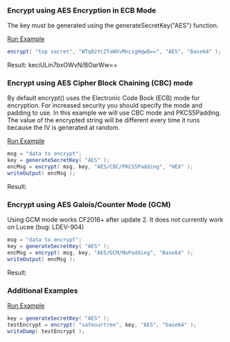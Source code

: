 ### Encrypt using AES Encryption in ECB Mode

The key must be generated using the generateSecretKey("AES") function.

<a href="https://try.boxlang.io/?code=eJxLzUsuqiwo0VBQKskvUChOTS5KLVHSUVAKDym0qIpMjkpLDA8r881Lzkz3KCwPtLUFyTm6BoMop8TiVDMTJQVNay4APgQVPg%3D%3D" target="_blank">Run Example</a>

```java
encrypt( "top secret", "WTq8zYcZfaWVvMncigHqwQ==", "AES", "Base64" );

```

Result: keciULin7bxOWvN/BOarWw==

### Encrypt using AES Cipher Block Chaining (CBC) mode

By default encrypt() uses the Electronic Code Book (ECB) mode for encryption.
 For increased security you should specify the mode and padding to use. In this example we will use CBC mode and PKCS5Padding. The value of the encrypted string will be different every time it runs because the IV is generated at random.

<a href="https://try.boxlang.io/?code=eJzLLU5XsFVQSkksSVQoyVdIzUsuqiwoUbLmyk6tBEqkp%2BalFiWWpAanJhellninVmooKDm6BispaFpzAdX6gnVDNWko5Ban6ygANeqAFek7OznrB3g7B5sGJKakZOalKwHFPVwjwJrLizJLUv1LSwpKgfqgJgGFAcD1LEQ%3D" target="_blank">Run Example</a>

```java
msg = "data to encrypt";
key = generateSecretKey( "AES" );
encMsg = encrypt( msg, key, "AES/CBC/PKCS5Padding", "HEX" );
writeOutput( encMsg );

```

Result: 

### Encrypt using AES Galois/Counter Mode (GCM)

Using GCM mode works CF2016+ after update 2. It does not currently work on Lucee (bug: LDEV-904)


```java
msg = "data to encrypt";
key = generateSecretKey( "AES" );
encMsg = encrypt( msg, key, "AES/GCM/NoPadding", "Base64" );
writeOutput( encMsg );

```

Result: 

### Additional Examples

<a href="https://try.boxlang.io/?code=eJzLTq1UsFVIT81LLUosSQ1OTS5KLfFOrdRQUHJ0DVZS0LTmKkktLnHNSy6qLCgBqkyFsIDyxYlpqfmlRSVFqalKOgrZqZU6ED1AKimxONXMBKy7vCizJNWlNLdAQwHZIKAMAKC9J0k%3D" target="_blank">Run Example</a>

```java
key = generateSecretKey( "AES" );
testEncrypt = encrypt( "safeourtree", key, "AES", "base64" );
writeDump( testEncrypt );

```


